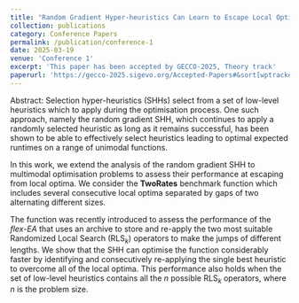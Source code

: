 ```yaml
---
title: "Random Gradient Hyper-heuristics Can Learn to Escape Local Optima in Multimodal Optimisation"
collection: publications
category: Conference Papers
permalink: /publication/conference-1
date: 2025-03-19
venue: 'Conference 1'
excerpt: 'This paper has been accepted by GECCO-2025, Theory track'
paperurl: 'https://gecco-2025.sigevo.org/Accepted-Papers#&sort[wptrackerlist23-1]=0-1'
---
```


Abstract: Selection hyper-heuristics (SHHs) select from a set of low-level heuristics which to apply during the optimisation process. One such approach, namely the random gradient SHH, which continues to apply a randomly selected heuristic as long as it remains successful, has been shown to be able to effectively select heuristics leading to optimal expected runtimes on a range of unimodal functions.

In this work, we extend the analysis of the  random gradient SHH to multimodal optimisation problems to assess their performance at escaping from local optima. 
We consider the **TwoRates** benchmark function which includes several consecutive local optima separated by gaps of two alternating different sizes. 

The function was recently introduced to assess the performance of the *flex-EA* that uses an archive to store and re-apply the two most suitable Randomized Local Search ($\text{RLS}_k$) operators to make the jumps of different lengths.
We show that the SHH can optimise the function considerably faster by identifying and consecutively re-applying  the single  best heuristic to overcome all of the local optima. 
This performance also holds when the set of low-level heuristics contains all the $n$ possible $\text{RLS}_k$ operators, where $n$ is the problem size.